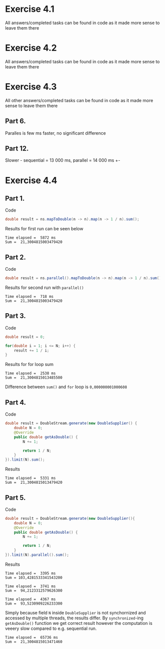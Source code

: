 # Exercise 4.1
All answers/completed tasks can be found in code as it made more sense to leave them there

# Exercise 4.2
All answers/completed tasks can be found in code as it made more sense to leave them there

# Exercise 4.3
All other answers/completed tasks can be found in code as it made more sense to leave them there
## Part 6.
Paralles is few ms faster, no significant difference

## Part 12.
Slower - sequential = 13 000 ms, parallel = 14 000 ms +-

# Exercise 4.4

## Part 1.
Code
```JAVA
double result = ns.mapToDouble(n -> n).map(n -> 1 / n).sum();
```

Results for first run can be seen below

```
Time elapsed =  5872 ms
Sum =  21,3004815003479420
```
## Part 2.
Code
```JAVA
double result = ns.parallel().mapToDouble(n -> n).map(n -> 1 / n).sum();
```

Results for second run with `parallel()`

```
Time elapsed =  718 ms
Sum =  21,3004815003479420
```

## Part 3.
Code
```JAVA
double result = 0;

for(double i = 1; i <= N; i++) {
    result += 1 / i;
}
```

Results for for loop sum

```
Time elapsed =  2538 ms
Sum =  21,3004815013485500
```

Difference between `sum()` and `for` loop is `0,000000001000608`

## Part 4.
Code
```JAVA
double result = DoubleStream.generate(new DoubleSupplier() {
    double N = 0;
    @Override
    public double getAsDouble() {
        N += 1;

        return 1 / N;
    }
}).limit(N).sum();
```

Results

```
Time elapsed =  5331 ms
Sum =  21,3004815013479420
```

## Part 5.
Code
```JAVA
double result = DoubleStream.generate(new DoubleSupplier(){
    double N = 0;
    @Override
    public double getAsDouble() {
        N += 1;

        return 1 / N;
    }
}).limit(N).parallel().sum();
```

Results
```
Time elapsed =  3395 ms
Sum = 103,4281533341543200

Time elapsed =  3741 ms
Sum =  94,2123312579626300

Time elapsed =  4367 ms
Sum =  93,5230909226233300
```

Simply because field `N` inside `DoubleSupplier` is not synchornized and accessed by multiple threads, the results differ.
By `synchronized`-ing `getAsDouble()` function we get correct result however the computation is veeery slow compared to e.g. sequential run.
```
Time elapsed =  65736 ms
Sum =  21,3004815013471460
```